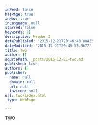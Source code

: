 ```yaml
---
inFeed: false
hasPage: true
inNav: true
inLanguage: null
starred: false
keywords: []
description: Header 2
datePublished: '2015-12-21T20:46:40.804Z'
dateModified: '2015-12-21T20:46:35.567Z'
title: Two
author: []
sourcePath: _posts/2015-12-21-two.md
published: true
authors: []
publisher:
  name: null
  domain: null
  url: null
  favicon: null
url: two/index.html
_type: WebPage

---
```

TWO